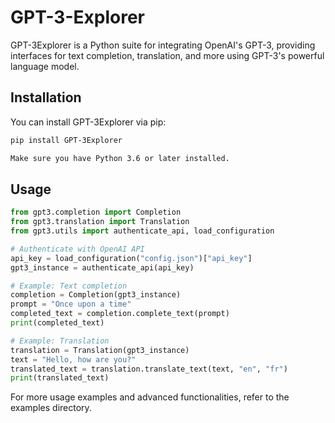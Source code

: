 # GPT-3-Explorer

GPT-3Explorer is a Python suite for integrating OpenAI's GPT-3, providing interfaces for text completion, translation, and more using GPT-3's powerful language model.

## Installation

You can install GPT-3Explorer via pip:

```bash
pip install GPT-3Explorer

Make sure you have Python 3.6 or later installed.
```
## Usage

```python
from gpt3.completion import Completion
from gpt3.translation import Translation
from gpt3.utils import authenticate_api, load_configuration

# Authenticate with OpenAI API
api_key = load_configuration("config.json")["api_key"]
gpt3_instance = authenticate_api(api_key)

# Example: Text completion
completion = Completion(gpt3_instance)
prompt = "Once upon a time"
completed_text = completion.complete_text(prompt)
print(completed_text)

# Example: Translation
translation = Translation(gpt3_instance)
text = "Hello, how are you?"
translated_text = translation.translate_text(text, "en", "fr")
print(translated_text)
```

For more usage examples and advanced functionalities, refer to the examples directory.

